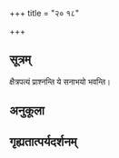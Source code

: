 +++
title = "२० १८"

+++
## सूत्रम्
क्षैत्रपत्यं प्राश्नन्ति ये सनाभयो भवन्ति।
## अनुकूला

## गृह्यतात्पर्यदर्शनम्

